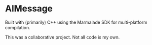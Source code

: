 # AIMessage

Built with (primarily) C++ using the Marmalade SDK for multi-platform compilation.

This was a collaborative project. Not all code is my own.
